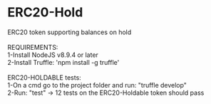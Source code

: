 # ERC20-Hold
ERC20 token supporting balances on hold<br />
<br />
REQUIREMENTS:<br />
1-Install NodeJS v8.9.4 or later<br />
2-Install Truffle: 'npm install -g truffle'<br />
<br />
ERC20-HOLDABLE tests:<br />
1-On a cmd go to the project folder and run: "truffle develop"<br />
2-Run: "test" -> 12 tests on the ERC20-Holdable token should pass<br />
<br />

